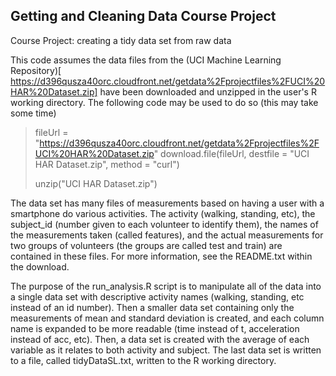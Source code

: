 Getting and Cleaning Data Course Project
----------------------------------------

Course Project: creating a tidy data set from raw data

This code assumes the data files from the (UCI Machine Learning Repository)[ https://d396qusza40orc.cloudfront.net/getdata%2Fprojectfiles%2FUCI%20HAR%20Dataset.zip] have been downloaded and unzipped in the user's R working directory. The following code may be used to do so (this may take some time)
> fileUrl = "https://d396qusza40orc.cloudfront.net/getdata%2Fprojectfiles%2FUCI%20HAR%20Dataset.zip"
> download.file(fileUrl, destfile = "UCI HAR Dataset.zip", method = "curl")
>
> unzip("UCI HAR Dataset.zip")
	

The data set has many files of measurements based on having a user with a smartphone do various activities. The activity (walking, standing, etc), the subject_id (number given to each volunteer to identify them), the names of the measurements taken (called features), and the actual measurements for two groups of volunteers (the groups are called test and train) are contained in these files. For more information, see the README.txt within the download.

The purpose of the run_analysis.R script is to manipulate all of the data into a single data set with descriptive activity names (walking, standing, etc instead of an id number). Then a smaller data set containing only the measurements of mean and standard deviation is created, and each column name is expanded to be more readable (time instead of t, acceleration instead of acc, etc). Then, a data set is created with the average of each variable as it relates to both activity and subject. The last data set is written to a file, called tidyDataSL.txt, written to the R working directory.

